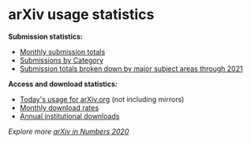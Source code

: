 arXiv usage statistics
======================

**Submission statistics:**

-   [Monthly submission totals](https://arxiv.org/stats/monthly_submissions)
-   [Submissions by Category](/about/reports/submission_category_by_year)
-   [Submission totals broken down by major subject areas through 2021](2021_by_area/index)

**Access and download statistics:**

-   [Today's usage for arXiv.org](https://arxiv.org/stats/today) (not
    including mirrors)
-   [Monthly download rates](https://arxiv.org/stats/monthly_downloads)
-   [Annual institutional downloads](/about/reports/2020_usage)

_Explore more [arXiv in Numbers 2020](/about/reports/2020_usage)_
